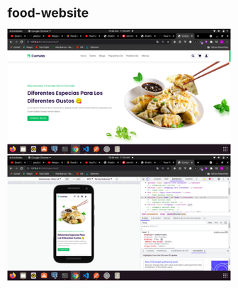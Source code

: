# food-website
<img src='https://github.com/Josimar-Victoria/food-website/blob/main/image/Captura%20de%20pantalla%20de%202021-11-18%2011-50-02.png?raw=true' alt='img'/>
<img src='https://github.com/Josimar-Victoria/food-website/blob/main/image/Captura%20de%20pantalla%20de%202021-11-18%2011-50-24.png?raw=true' alt='img'/>
